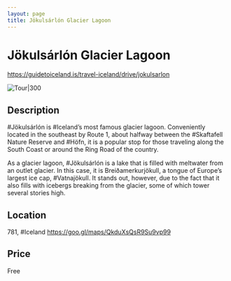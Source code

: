 ```yaml
---
layout: page
title: Jökulsárlón Glacier Lagoon
---
```


# Jökulsárlón Glacier Lagoon

https://guidetoiceland.is/travel-iceland/drive/jokulsarlon

![Tour|300](https://guidetoiceland.imgix.net/358809/x/0/jokulsarlon-is-one-of-iceland-s-most-popular-and-unique-attractions?auto=format%2Ccompress&crop=faces%2Cedges%2Ccenter&bg=%23fff&fit=crop&q=35&h=926&dpr=1)

## Description

\#Jökulsárlón is #Iceland’s most famous glacier lagoon. Conveniently located in the southeast by Route 1, about halfway between the #Skaftafell Nature Reserve and #Höfn, it is a popular stop for those traveling along the South Coast or around the Ring Road of the country.

As a glacier lagoon, #Jökulsárlón is a lake that is filled with meltwater from an outlet glacier. In this case, it is Breiðamerkurjökull, a tongue of Europe’s largest ice cap, #Vatnajökull. It stands out, however, due to the fact that it also fills with icebergs breaking from the glacier, some of which tower several stories high.

## Location

781, #Iceland
https://goo.gl/maps/QkduXsQsR9Su9vp99

## Price

Free
